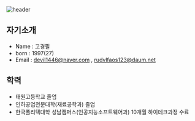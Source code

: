 
![header](https://capsule-render.vercel.app/api?type=Cylinder&color=random&height=110&section=header&text=안녕하세요&animation=blinking&fontSize=30)

## 자기소개

- Name  : 고경필
- born  : 1997(27)
- Email : devil1446@naver.com , rudvlfaos123@daum.net
 
## 학력

- 태원고등학교 졸업 
- 인하공업전문대학(재료공학과) 졸업
- 한국폴리텍대학 성남캠퍼스(인공지능소프트웨어과) 10개월 하이테크과정 수료




<!--
**kokyungpil/kokyungpil** is a ✨ _special_ ✨ repository because its `README.md` (this file) appears on your GitHub profile.

Here are some ideas to get you started:

- 🔭 I’m currently working on ...
- 🌱 I’m currently learning ...
- 👯 I’m looking to collaborate on ...
- 🤔 I’m looking for help with ...
- 💬 Ask me about ...
- 📫 How to reach me: ...
- 😄 Pronouns: ...
- ⚡ Fun fact: ...
-->
